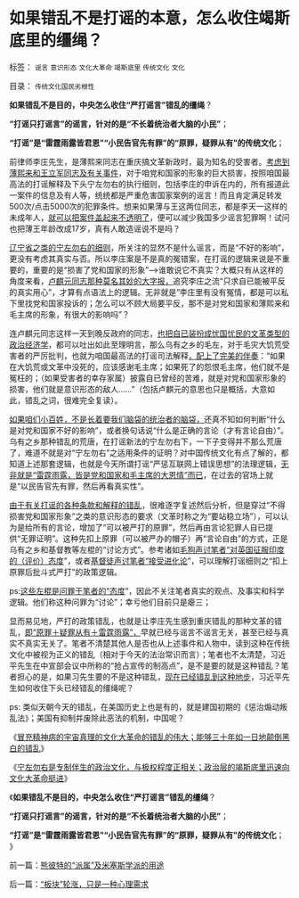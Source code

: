 # 如果错乱不是打谣的本意，怎么收住竭斯底里的缰绳？

标签： `谣言` `意识形态` `文化大革命` `竭斯底里` `传统文化` `文化` 

目录： `传统文化国民劣根性`

**如果错乱不是目的，中央怎么收住“严打谣言”错乱的缰绳**？

**“打谣只打谣言”的谣言，针对的是“不长着统治者大脑的小民”**；

**“打谣”是“雷霆雨露皆君恩”“小民告官先有罪”的“原罪，疑罪从有”的传统文化**；



前律师李庄先生，是薄熙来同志在重庆搞文革新政时，最为知名的受害者。[考虑到薄熙来和王立军同志及有关事件](../../../2013/9/22/薄熙来同志获判死缓很恰当，毛左薄粉不可能心服；.md)，对于咱党和国家的形象的巨大损害，按照咱国最高法的打谣解释及下头宁左勿右的执行细则，包括李庄的申诉在内的，所有报道此一案件的信息及有人等，统统都是严重危害国家案例的谣言！而且肯定满足转发500次/点击5000次的犯罪条件。想来如果薄与王这两位同志，都是李天一这样的未成年人，[就可以把案件盖起来不透明了](../../../2013/8/16/李天一辩护集团利用了，也拷问了中国一系列恶法；.md)，便可以减少我国多少谣言犯罪啊！试问也把薄王年龄改成17岁，真有人敢造谣说不是吗？

[辽宁省之类的宁左勿右的细则](../../../2013/9/24/“打谣”只打“谣言”的谣言，宁左勿右的竭斯底里.md)，所关注的显然不是什么谣言，而是“不好的影响”，更没有考虑其真实与否。所以李庄案是不是真的冤错案，在打谣的逻辑来说是不重要的，重要的是“损害了党和国家的形象”——>谁敢说它不真实？大概只有从这样的角度来看，[卢麒元同志那种莫名其妙的大字报，](../../../2012/12/23/卢麒元，李庄，李北方，石勇，南方系和铅笔社.md)追究李庄之流“只求自已能被平反的真实用心”，才算有点语法上的逻辑。无非就是“李庄里有没有冤情，都是可以私下里找党和国家投诉的；怎么可以不顾大局要平反，那不是对党和国家和薄熙来和毛主席的形象，有很大的影响吗”？



连卢麒元同志这样一天到晚反政府的同志，[也把自已装扮成忧国忧民的文革类型的政治经济学](../../../2013/7/20/统治者不会拒绝民主，但通往奴役之路的可能性极大.md)，都可以吐出如此至理明言，那么乌有之乡的毛左，对于毛灾大饥荒受害者的严厉批判，也就为咱国最高法的打谣司法解释[，配上了完美的伴奏](../../../2009/8/22/刀笔吏之史诗与史实.md)：“如果在大饥荒或文革中没死的，应该感谢毛主席；如果死了的怨恨毛主席，他们就不是冤枉的；（如果受害者的幸存家属）披露自已曾经的苦难，就是对党和国家形象的损害，他们就是意识形态的敌人……”（包括卢麒元的意思也只是概括，大意如此，错乱之词，很难完全复读）。

[如果咱们小百姓，不是长着要我们脑袋的统治者的脑袋，](../../../2012/5/8/乌托邦的元首，形象总是无可奈何花落去.md)还真不知如何判断“什么是对党和国家不好的影响”，或者换句话说“什么是正确的言论（才有言论自由）”。乌有之乡那种错乱的荒唐，在打谣新法的宁左勿右下，一下子变得并不那么荒唐了，难道不就是对“宁左勿右”之适用条件的证明？对中国传统文化有点了解的，都知道上述那套逻辑，也就是今天所谓打谣“严惩互联网上错误思想”的法理逻辑，[无非就是“雷霆雨露，皆是党和国家和毛主席的大恩情”而已](../../../2013/2/21/道德治国是对法家暴政的改革，明朝的双规，诏狱，党争.md)，在过去的官场上就是“以民告官先有罪，然后再看真实性”。

[由于有关打谣的各种条款和解释的错乱](../../../2013/9/23/毛主席的文革可以说是挺伟大的.md)，很难逐字复述然后分析，但是穿过“不得损害党和国家形象”之类的意识形态的要求（文革时称之为“要站稳立场”），可以认为是给所有的言论，增加了“可以被严打的原罪”，然后再由言论犯罪人自已提供“无罪证明”。这种先扣上原罪（可以被严办的帽子）再“言论自由”的方式，正是乌有之乡和基督教等左棍的“讨论方式”。参考诸如[毛狗声讨笔者“对英国征服印度的（评价）态度](../../../2008/12/17/英国征服印度是印度历史的进步.md)”，或者[基督徒声讨笔者“接受进化论](../../../2012/10/31/纳粹和马克思主义的丛林法则，都源自基督教.md)”，可以理解打谣细则之“扣上原罪后批斗式严打”的政策逻辑。

ps:[这些左棍是问罪于笔者的“态度](../../../2011/11/1/攻击个人观点的权威和他们的卫道.md)”，因此不关注笔者真实的观点、及事实和科学逻辑。他们称这种问罪为“讨论”；幸亏他们目前只是瘪三；

显而易见地，严打的政策错乱，也就是让李庄先生感到重庆错乱的那种文革的错乱，[即“原罪＋疑罪从有＋雷霆雨露”，](../../../2013/1/4/不要把《大革命和旧制度》读到狗肚子里去.md)早就已经与谣言不谣言无关，甚至已经与真实不真实无关了。笔者不清楚其他人是否也从上述事件和人物中，读到这种在传统文化中被视为正义的错乱（相对于今天的法治常识而言）；笔者也不太清楚，习近平先生在中宣部会议中所称的“抢占宣传的制高点”，是不是要的就是这种错乱？笔者担心的是，如果习先生要的不是这种错乱，[现在已经错乱到这种地步](../../../2013/3/31/统治者乱镇压，民粹乌合乱革命，和革命的总设计师.md)，习近平先生如何收住下头已经错乱的缰绳呢？

ps:
类似天朝今天的错乱，在美国历史上也是有的，就是建国初期的《惩治煽动叛乱法》；美国有抑制并废除此恶法的机制，中国呢？

《[冒充精神病的宇宙真理的文化大革命的错乱的伟大；能够三十年如一日地颠倒黑白的错乱](../../../2013/9/23/毛主席的文革可以说是挺伟大的.md)》

《[宁左勿右是专制伴生的政治文化，与极权程度正相关；政治层的竭斯底里迅速向文化大革命挺进](../../../2013/9/24/“打谣”只打“谣言”的谣言，宁左勿右的竭斯底里.md)》

《**如果错乱不是目的，中央怎么收住“严打谣言”错乱的缰绳**？

**“打谣只打谣言”的谣言，针对的是“不长着统治者大脑的小民”**；

**“打谣”是“雷霆雨露皆君恩”“小民告官先有罪”的“原罪，疑罪从有”的传统文化**； 》

前一篇：[熊彼特的“派属”及米塞斯学派的用途](../../../2013/9/25/熊彼特的“派属”及米塞斯学派的用途.md)

后一篇：[“板块”轮涨，只是一种心理需求](../../../2013/9/25/“板块”轮涨，只是一种心理需求.md)